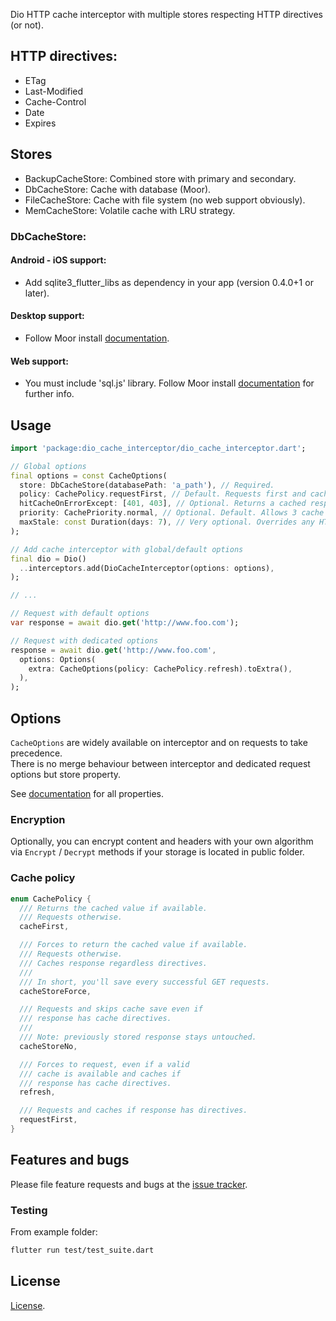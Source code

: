 Dio HTTP cache interceptor with multiple stores respecting HTTP directives (or not).

## HTTP directives:
- ETag
- Last-Modified
- Cache-Control
- Date
- Expires

## Stores
- BackupCacheStore: Combined store with primary and secondary.
- DbCacheStore: Cache with database (Moor).
- FileCacheStore: Cache with file system (no web support obviously).
- MemCacheStore: Volatile cache with LRU strategy.

### DbCacheStore:
#### Android - iOS support:
- Add sqlite3_flutter_libs as dependency in your app (version 0.4.0+1 or later).

#### Desktop support:
- Follow Moor install [documentation](https://moor.simonbinder.eu/docs/platforms/).

#### Web support:
- You must include 'sql.js' library. Follow Moor install [documentation](https://moor.simonbinder.eu/web/) for further info.

## Usage

```dart
import 'package:dio_cache_interceptor/dio_cache_interceptor.dart';

// Global options
final options = const CacheOptions(
  store: DbCacheStore(databasePath: 'a_path'), // Required.
  policy: CachePolicy.requestFirst, // Default. Requests first and caches response.
  hitCacheOnErrorExcept: [401, 403], // Optional. Returns a cached response on error if available but for statuses 401 & 403.
  priority: CachePriority.normal, // Optional. Default. Allows 3 cache levels and ease cleanup.
  maxStale: const Duration(days: 7), // Very optional. Overrides any HTTP directive to delete entry past this duration.
);

// Add cache interceptor with global/default options
final dio = Dio()
  ..interceptors.add(DioCacheInterceptor(options: options),
);

// ...

// Request with default options
var response = await dio.get('http://www.foo.com');

// Request with dedicated options
response = await dio.get('http://www.foo.com',
  options: Options(
    extra: CacheOptions(policy: CachePolicy.refresh).toExtra(),
  ),
);
```

## Options
`CacheOptions` are widely available on interceptor and on requests to take precedence.  
There is no merge behaviour between interceptor and dedicated request options but store property.

See [documentation](https://pub.dev/documentation/dio_cache_interceptor/latest/dio_cache_interceptor/dio_cache_interceptor-library.html) for all properties.

### Encryption
Optionally, you can encrypt content and headers with your own algorithm via `Encrypt` / `Decrypt` methods if your storage is located in public folder.

### Cache policy
```dart
enum CachePolicy {
  /// Returns the cached value if available.
  /// Requests otherwise.
  cacheFirst,

  /// Forces to return the cached value if available.
  /// Requests otherwise.
  /// Caches response regardless directives.
  ///
  /// In short, you'll save every successful GET requests.
  cacheStoreForce,

  /// Requests and skips cache save even if
  /// response has cache directives.
  /// 
  /// Note: previously stored response stays untouched.
  cacheStoreNo,

  /// Forces to request, even if a valid
  /// cache is available and caches if
  /// response has cache directives.
  refresh,

  /// Requests and caches if response has directives.
  requestFirst,
}
```

## Features and bugs

Please file feature requests and bugs at the [issue tracker][tracker].

[tracker]: https://github.com/llfbandit/dio_cache_interceptor/issues

### Testing
From example folder:
```sh
flutter run test/test_suite.dart
```

## License

[License](https://github.com/llfbandit/dio_cache_interceptor/blob/master/LICENSE).